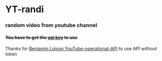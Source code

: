 
# YT-randi
### random video from youtube channel 
#### ~~You have to get the [api key](https://console.developers.google.com/apis/library/youtube.googleapis.com) to use~~

Thanks for [Benjamin Loison YouTube-operational-API](https://github.com/Benjamin-Loison/YouTube-operational-API) to use API without token
